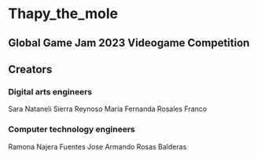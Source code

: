 # Thapy_the_mole
## Global Game Jam 2023 Videogame Competition

## Creators

### Digital arts engineers

Sara Nataneli Sierra Reynoso
María Fernanda Rosales Franco

### Computer technology engineers

Ramona Najera Fuentes
Jose Armando Rosas Balderas


